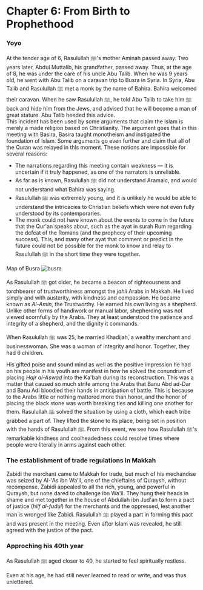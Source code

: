 # Chapter 6: From Birth to Prophethood
### Yoyo

At the tender age of 6, Rasulullah ﷺ's mother Aminah passed away. Two years later, Abdul Muttalib, his grandfather, passed away. Thus, at the age of 8, he was under the care of his uncle Abu Talib. When he was 9 years old, he went with Abu Talib on a caravan trip to Busra in Syria. In Syria, Abu Talib and Rasulullah ﷺ met a monk by the name of Bahira. Bahira welcomed their caravan. When he saw Rasulullah ﷺ, he told Abu Talib to take him ﷺ back and hide him from the Jews, and advised that he will become a man of great stature. Abu Talib heeded this advice.  
This incident has been used by some arguments that claim the Islam is merely a made religion based on Christianity. The argument goes that in this meeting with Basira, Basira taught monotheism and instigated the foundation of Islam. Some arguments go even further and claim that all of the Quran was relayed in this moment. These notions are impossible for several reasons:

- The narrations regarding this meeting contain weakness — it is uncertain if it truly happened, as one of the narrators is unreliable.
- As far as is known, Rasulullah ﷺ did not understand Aramaic, and would not understand what Bahira was saying.
- Rasulullah ﷺ was extremely young, and it is unlikely he would be able to understand the intricacies to Christian beliefs which were not even fully understood by its contemporaries.
- The monk could not have known about the events to come in the future that the Qur'an speaks about, such as the ayat in surah Rum regarding the defeat of the Romans (and the prophecy of their upcoming success). This, and many other ayat that comment or predict in the future could not be possible for the monk to know and relay to Rasulullah ﷺ in the short time they were together.

Map of Busra
![busra](https://user-images.githubusercontent.com/90349598/133549978-93d30317-6edb-4323-aa9b-b04d2d5d8a20.png)

As Rasulullah ﷺ got older, he became a beacon of righteousness and torchbearer of trustworthiness amongst the _jahil_ Arabs in Makkah. He lived simply and with austerity, with kindness and compassion. He became known as _Al-Amin_, the Trustworthy. He earned his own living as a shepherd. Unlike other forms of handiwork or manual labor, shepherding was not viewed scornfully by the Arabs. They at least understood the patience and integrity of a shepherd, and the dignity it commands.

When Rasulullah ﷺ was 25, he married Khadijahؓ, a wealthy merchant and businesswoman. She was a woman of integrity and honor. Together, they had 6 children.

His gifted poise and sound mind as well as the positive impression he had on his people in his youth are manifest in how he solved the conundrum of placing _Hajr al-Aswad_ into the Ka'bah during its reconstruction. This was a matter that caused so much strife among the Arabs that Banu Abd ad-Dar and Banu Adi bloodied their hands in anticipation of battle. This is because to the Arabs little or nothing mattered more than honor, and the honor of placing the black stone was worth breaking ties and killing one another for them. Rasulullah ﷺ solved the situation by using a cloth, which each tribe grabbed a part of. They lifted the stone to its place, being set in position with the hands of Rasulullah ﷺ. From this event, we see how Rasulullah ﷺ's remarkable kindness and coolheadedness could resolve times where people were literally in arms against each other.

### The establishment of trade regulations in Makkah

Zabidi the merchant came to Makkah for trade, but much of his mechandise was seized by Al-'As ibn Wa'il, one of the chieftains of Quraysh, without recompense. Zabidi appealed to all the rich, young, and powerful in Quraysh, but none dared to challenge ibn Wa'il. They hung their heads in shame and met together in the house of Abdullah ibn Jud'an to form a pact of justice (_hilf al-fudul_) for the merchants and the oppressed, lest another man is wronged like Zabidi. Rasulullah ﷺ played a part in forming this pact and was present in the meeting. Even after Islam was revealed, he still agreed with the justice of the pact.

### Approching his 40th year

As Rasulullah ﷺ aged closer to 40, he started to feel spiritually restless.

Even at his age, he had still never learned to read or write, and was thus unlettered.

